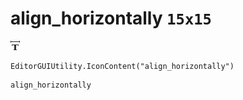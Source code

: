 # align_horizontally `15x15`
<img src="/img/align_horizontally.png" width=15 height=15>

``` CSharp
EditorGUIUtility.IconContent("align_horizontally")
```
```
align_horizontally
```
